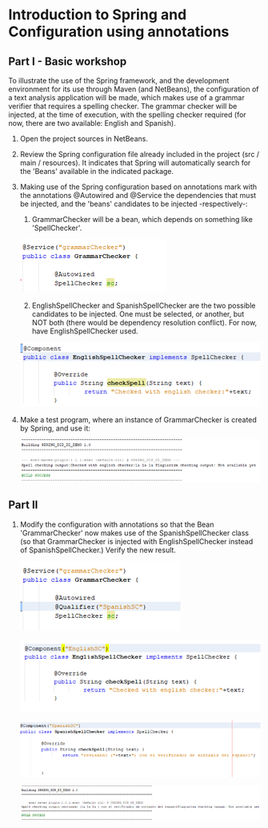 # Introduction to Spring and Configuration using annotations

## Part I - Basic workshop 

To illustrate the use of the Spring framework, and the development environment for its use through Maven (and NetBeans), the configuration of a text analysis application will be made, which makes use of a grammar verifier that requires a spelling checker. The grammar checker will be injected, at the time of execution, with the spelling checker required (for now, there are two available: English and Spanish).
1.	Open the project sources in NetBeans.
2.	Review the Spring configuration file already included in the project (src / main / resources). It indicates that Spring will automatically search for the 'Beans' available in the indicated package.
3.	Making use of the Spring configuration based on annotations mark with the annotations @Autowired and @Service the dependencies that must be injected, and the 'beans' candidates to be injected -respectively-:
	1.	GrammarChecker will be a bean, which depends on something like 'SpellChecker'.
	
	![Alt text](img/3.1.PNG)
	
	2.	EnglishSpellChecker and SpanishSpellChecker are the two possible candidates to be injected. One must be selected, or another, but NOT both (there would be dependency resolution conflict). For now, have EnglishSpellChecker used. 
	
	![Alt text](img/3.2.PNG)
	
4.	Make a test program, where an instance of GrammarChecker is created by Spring, and use it:

	![Alt text](img/4.PNG)
	
	
## Part II

1.	Modify the configuration with annotations so that the Bean 'GrammarChecker' now makes use of the SpanishSpellChecker class (so that GrammarChecker is injected with EnglishSpellChecker instead of SpanishSpellChecker.) Verify the new result.

	![Alt text](img/2.1.PNG)
	
	![Alt text](img/2.2.PNG)
	
	![Alt text](img/2.3.PNG)
	
	![Alt text](img/2.4.PNG)